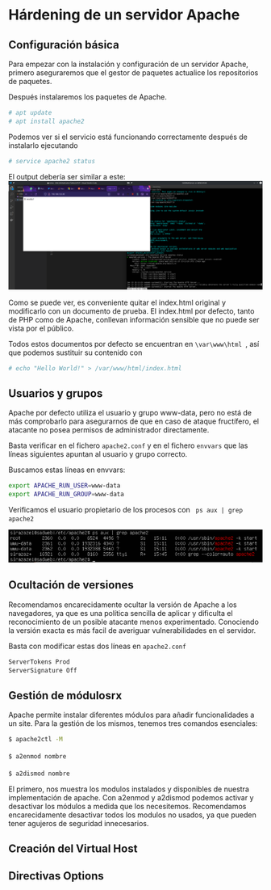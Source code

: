 # Hárdening de un servidor Apache
## Configuración básica
Para empezar con la instalación y configuración de un servidor Apache, primero aseguraremos que el gestor de paquetes actualice los repositorios de paquetes.

Después instalaremos los paquetes de Apache.
```bash
# apt update
# apt install apache2
```
Podemos ver si el servicio está funcionando correctamente después de instalarlo ejecutando
```bash
# service apache2 status
```
El output debería ser similar a este:
![Estado del servicio](Imagenes/itworks!.png)

Como se puede ver, es conveniente quitar el index.html original y modificarlo con un documento de prueba. El index.html por defecto, tanto de PHP como de Apache, conllevan información sensible que no puede ser vista por el público.

Todos estos documentos por defecto se encuentran en 
```\var\www\html ```, así que podemos sustituir su contenido con

```bash
# echo "Hello World!" > /var/www/html/index.html
```
## Usuarios y grupos

Apache por defecto utiliza el usuario y grupo www-data, pero no está de más comprobarlo para asegurarnos de que en caso de ataque fructífero, el atacante no posea permisos de administrador directamente.

Basta verificar en el fichero ``` apache2.conf ``` y en el fichero ```envvars``` que las líneas siguientes apuntan al usuario y grupo correcto.

Buscamos estas líneas en envvars:
```bash
export APACHE_RUN_USER=www-data
export APACHE_RUN_GROUP=www-data
```

Verificamos el usuario propietario de los procesos con ``` ps aux | grep apache2```

![Autoría de los procesos](Imagenes/Exercici.png)

## Ocultación de versiones

Recomendamos encarecidamente ocultar la versión de Apache a los navegadores, ya que es una política sencilla de aplicar y dificulta el reconocimiento de un posible atacante menos experimentado. Conociendo la versión exacta es más facil de averiguar vulnerabilidades en el servidor.

Basta con modificar estas dos líneas en ```apache2.conf```

```bash
ServerTokens Prod
ServerSignature Off
```

## Gestión de módulosrx

Apache permite instalar diferentes módulos para añadir funcionalidades a un site. Para la gestión de los mismos, tenemos tres comandos esenciales:

```bash
$ apache2ctl -M

$ a2enmod nombre

$ a2dismod nombre
```
El primero, nos muestra los modulos instalados y disponibles de nuestra implementación de apache. Con a2enmod y a2dismod podemos activar y desactivar los módulos a medida que los necesitemos. Recomendamos encarecidamente desactivar todos los modulos no usados, ya que pueden tener agujeros de seguridad innecesarios.

## Creación del Virtual Host

## Directivas Options